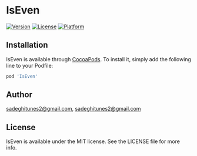 # IsEven

[![Version](https://img.shields.io/cocoapods/v/IsEven.svg?style=flat)](https://cocoapods.org/pods/IsEven)
[![License](https://img.shields.io/cocoapods/l/IsEven.svg?style=flat)](https://cocoapods.org/pods/IsEven)
[![Platform](https://img.shields.io/cocoapods/p/IsEven.svg?style=flat)](https://cocoapods.org/pods/IsEven)

## Installation

IsEven is available through [CocoaPods](https://cocoapods.org). To install
it, simply add the following line to your Podfile:

```ruby
pod 'IsEven'
```

## Author

sadeghitunes2@gmail.com, sadeghitunes2@gmail.com

## License

IsEven is available under the MIT license. See the LICENSE file for more info.
